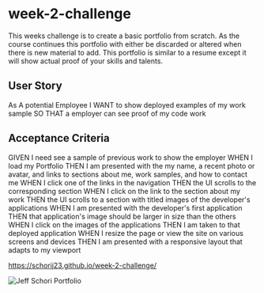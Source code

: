 # week-2-challenge
This weeks challenge is to create a basic portfolio from scratch.
As the course continues this portfolio with either be discarded or altered when there is new material to add.
This portfolio is similar to a resume except it will show actual proof of your skills and talents.

## User Story
As A potential Employee
I WANT to show deployed examples of my work sample
SO THAT a employer can see proof of my code work

## Acceptance Criteria
GIVEN I need see a sample of previous work to show the employer
WHEN I load my Portfolio
THEN I am presented with the my name, a recent photo or avatar, and links to sections about me, work samples, and how to contact me
WHEN I click one of the links in the navigation
THEN the UI scrolls to the corresponding section
WHEN I click on the link to the section about my work
THEN the UI scrolls to a section with titled images of the developer's applications
WHEN I am presented with the developer's first application
THEN that application's image should be larger in size than the others
WHEN I click on the images of the applications
THEN I am taken to that deployed application
WHEN I resize the page or view the site on various screens and devices
THEN I am presented with a responsive layout that adapts to my viewport

https://schorij23.github.io/week-2-challenge/

![Jeff Schori Portfolio](https://github.com/schorij23/week-2-challenge/assets/5600528/c8e36dda-31f2-4097-bbdd-2dcada5d7423)
